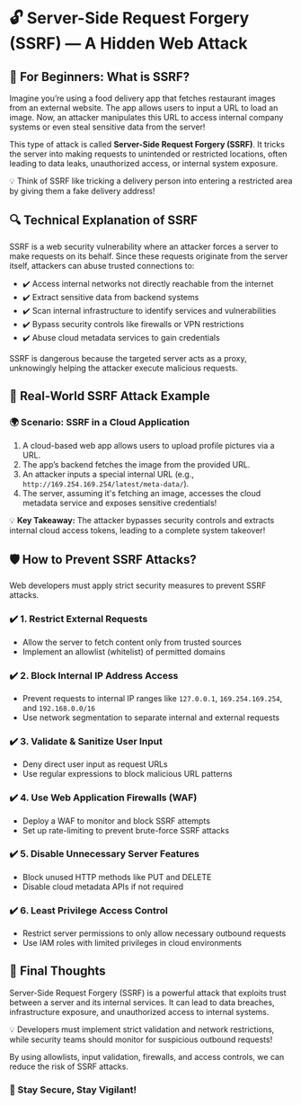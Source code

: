 <!DOCTYPE html>
<html lang="en">
<head>
  <meta charset="UTF-8" />
  <meta name="viewport" content="width=device-width, initial-scale=1.0"/>
</head>
<body>

  <h1>🔓 Server-Side Request Forgery (SSRF) — A Hidden Web Attack</h1>

  <h2>📌 For Beginners: What is SSRF?</h2>
  <p>
    Imagine you’re using a food delivery app that fetches restaurant images from an external website. The app allows users to input a URL to load an image. Now, an attacker manipulates this URL to access internal company systems or even steal sensitive data from the server!
  </p>
  <p>
    This type of attack is called <strong>Server-Side Request Forgery (SSRF)</strong>. It tricks the server into making requests to unintended or restricted locations, often leading to data leaks, unauthorized access, or internal system exposure.
  </p>
  <div class="highlight">
    💡 Think of SSRF like tricking a delivery person into entering a restricted area by giving them a fake delivery address!
  </div>

  <h2>🔍 Technical Explanation of SSRF</h2>
  <p>SSRF is a web security vulnerability where an attacker forces a server to make requests on its behalf. Since these requests originate from the server itself, attackers can abuse trusted connections to:</p>
  <ul>
    <li>✔️ Access internal networks not directly reachable from the internet</li>
    <li>✔️ Extract sensitive data from backend systems</li>
    <li>✔️ Scan internal infrastructure to identify services and vulnerabilities</li>
    <li>✔️ Bypass security controls like firewalls or VPN restrictions</li>
    <li>✔️ Abuse cloud metadata services to gain credentials</li>
  </ul>
  <p>
    SSRF is dangerous because the targeted server acts as a proxy, unknowingly helping the attacker execute malicious requests.
  </p>

  <h2>🚨 Real-World SSRF Attack Example</h2>
  <h3>🌍 Scenario: SSRF in a Cloud Application</h3>
  <ol>
    <li>A cloud-based web app allows users to upload profile pictures via a URL.</li>
    <li>The app’s backend fetches the image from the provided URL.</li>
    <li>An attacker inputs a special internal URL (e.g., <code>http://169.254.169.254/latest/meta-data/</code>).</li>
    <li>The server, assuming it's fetching an image, accesses the cloud metadata service and exposes sensitive credentials!</li>
  </ol>
  <div class="highlight">
    💡 <strong>Key Takeaway:</strong> The attacker bypasses security controls and extracts internal cloud access tokens, leading to a complete system takeover!
  </div>

  <h2>🛡️ How to Prevent SSRF Attacks?</h2>
  <p>Web developers must apply strict security measures to prevent SSRF attacks.</p>

  <h3>✔️ 1. Restrict External Requests</h3>
  <ul>
    <li>Allow the server to fetch content only from trusted sources</li>
    <li>Implement an allowlist (whitelist) of permitted domains</li>
  </ul>

  <h3>✔️ 2. Block Internal IP Address Access</h3>
  <ul>
    <li>Prevent requests to internal IP ranges like <code>127.0.0.1</code>, <code>169.254.169.254</code>, and <code>192.168.0.0/16</code></li>
    <li>Use network segmentation to separate internal and external requests</li>
  </ul>

  <h3>✔️ 3. Validate & Sanitize User Input</h3>
  <ul>
    <li>Deny direct user input as request URLs</li>
    <li>Use regular expressions to block malicious URL patterns</li>
  </ul>

  <h3>✔️ 4. Use Web Application Firewalls (WAF)</h3>
  <ul>
    <li>Deploy a WAF to monitor and block SSRF attempts</li>
    <li>Set up rate-limiting to prevent brute-force SSRF attacks</li>
  </ul>

  <h3>✔️ 5. Disable Unnecessary Server Features</h3>
  <ul>
    <li>Block unused HTTP methods like PUT and DELETE</li>
    <li>Disable cloud metadata APIs if not required</li>
  </ul>

  <h3>✔️ 6. Least Privilege Access Control</h3>
  <ul>
    <li>Restrict server permissions to only allow necessary outbound requests</li>
    <li>Use IAM roles with limited privileges in cloud environments</li>
  </ul>

  <h2>🚀 Final Thoughts</h2>
  <p>
    Server-Side Request Forgery (SSRF) is a powerful attack that exploits trust between a server and its internal services. It can lead to data breaches, infrastructure exposure, and unauthorized access to internal systems.
  </p>
  <p>
    💡 Developers must implement strict validation and network restrictions, while security teams should monitor for suspicious outbound requests!
  </p>
  <p>
    By using allowlists, input validation, firewalls, and access controls, we can reduce the risk of SSRF attacks.
  </p>

  <h3>🔐 Stay Secure, Stay Vigilant!</h3>

</body>
</html>
